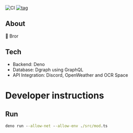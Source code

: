![CI](https://github.com/MikaelPorttila/totally-not-a-bot/workflows/CI/badge.svg?branch=main)
[![tag](https://img.shields.io/github/tag/MikaelPorttila/totally-not-a-bot.svg)](https://github.com/MikaelPorttila/totally-not-a-bot/releases)

## About

🤖 Bror

## Tech

- Backend: Deno
- Database: Dgraph using GraphQL
- API Integration: Discord, OpenWeather and OCR Space

# Developer instructions

## Run
```cmd
deno run --allow-net --allow-env ./src/mod.ts
```